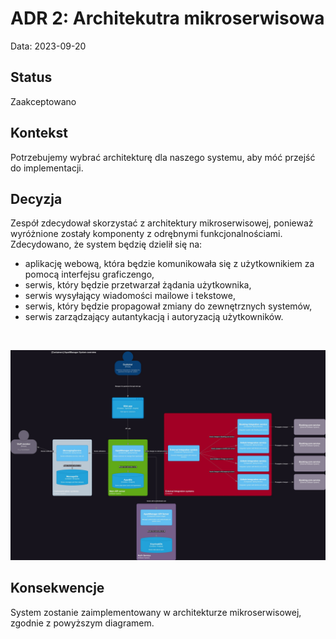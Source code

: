 # ADR 2: Architekutra mikroserwisowa

Data: 2023-09-20

## Status
Zaakceptowano

## Kontekst
Potrzebujemy wybrać architekturę dla naszego systemu, aby móć przejść do implementacji.

## Decyzja
Zespół zdecydował skorzystać z architektury mikroserwisowej, ponieważ wyróżnione zostały komponenty z odrębnymi 
funkcjonalnościami. Zdecydowano, że system będzię dzielił się na:
- aplikację webową, która będzie komunikowała się z użytkownikiem za pomocą interfejsu graficzengo,
- serwis, który będzie przetwarzał żądania użytkownika,
- serwis wysyłający wiadomości mailowe i tekstowe,
- serwis, który będzie propagował zmiany do zewnętrznych systemów,
- serwis zarządzający autantykacją i autoryzacją użytkowników.

<br>

![Diagram](../../diagrams/system_overview/ApartManager_System_overview.jpg)

## Konsekwencje
System zostanie zaimplementowany w architekturze mikroserwisowej, zgodnie z powyższym diagramem.